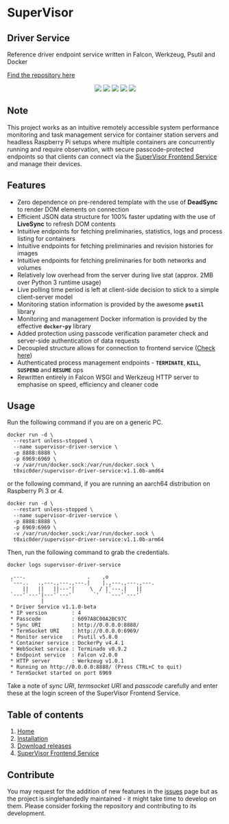 # SuperVisor

## Driver Service

Reference driver endpoint service written in Falcon, Werkzeug, Psutil and Docker

[Find the repository here](https://hub.docker.com/r/t0xic0der/supervisor-driver-service)

<p align="center">
    <img src="https://img.shields.io/github/issues/t0xic0der/supervisor-driver-service?style=flat-square&logo=appveyor&color=teal">
    <img src="https://img.shields.io/github/forks/t0xic0der/supervisor-driver-service?style=flat-square&logo=appveyor&color=teal">
    <img src="https://img.shields.io/github/stars/t0xic0der/supervisor-driver-service?style=flat-square&logo=appveyor&color=teal">
    <img src="https://img.shields.io/github/license/t0xic0der/supervisor-driver-service?style=flat-square&logo=appveyor&color=teal">
    <img src="https://img.shields.io/github/watchers/t0xic0der/supervisor-driver-service?style=flat-square&color=teal&logo=appveyor">
</p>

## Note
This project works as an intuitive remotely accessible system performance monitoring and task management service for 
container station servers and headless Raspberry Pi setups where multiple containers are concurrently running and 
require observation, with secure passcode-protected endpoints so that clients can connect via the [SuperVisor Frontend 
Service](https://github.com/t0xic0der/supervisor-frontend-service/) and manage their devices.

## Features
- Zero dependence on pre-rendered template with the use of **DeadSync** to render DOM elements on connection
- Efficient JSON data structure for 100% faster updating with the use of **LiveSync** to refresh DOM contents
- Intuitive endpoints for fetching preliminaries, statistics, logs and process listing for containers
- Intuitive endpoints for fetching preliminaries and revision histories for images
- Intuitive endpoints for fetching preliminaries for both networks and volumes
- Relatively low overhead from the server during live stat (approx. 2MB over Python 3 runtime usage)
- Live polling time period is left at client-side decision to stick to a simple client-server model
- Monitoring station information is provided by the awesome **`psutil`** library
- Monitoring and management Docker information is provided by the effective **`docker-py`** library
- Added protection using passcode verification parameter check and server-side authentication of data requests
- Decoupled structure allows for connection to frontend service ([Check here](https://github.com/t0xic0der/supervisor-frontend-service))
- Authenticated process management endpoints - **`TERMINATE`**, **`KILL`**, **`SUSPEND`** and **`RESUME`** ops
- Rewritten entirely in Falcon WSGI and Werkzeug HTTP server to emphasise on speed, efficiency and cleaner code

## Usage

Run the following command if you are on a generic PC.

```
docker run -d \
  --restart unless-stopped \
  --name supervisor-driver-service \
  -p 8888:8888 \
  -p 6969:6969 \
  -v /var/run/docker.sock:/var/run/docker.sock \
  t0xic0der/supervisor-driver-service:v1.1.0b-amd64
```

or the following command, if you are running an aarch64 distribution on Raspberry Pi 3 or 4.

```
docker run -d \
  --restart unless-stopped \
  --name supervisor-driver-service \
  -p 8888:8888 \
  -p 6969:6969 \
  -v /var/run/docker.sock:/var/run/docker.sock \
  t0xic0der/supervisor-driver-service:v1.1.0b-arm64
```

Then, run the following command to grab the credentials.

```
docker logs supervisor-driver-service
```

```
 ,---.                    .    ,o               
 `---..   .,---.,---.,---.|    |.,---.,---.,---.
     ||   ||   ||---'|     \  / |`---.|   ||    
 `---'`---'|---'`---'`      `'  ``---'`---'`    
           |
 * Driver Service v1.1.0-beta
 * IP version        : 4
 * Passcode          : 6097A8C00A2BC97C
 * Sync URI          : http://0.0.0.0:8888/
 * TermSocket URI    : http://0.0.0.0:6969/
 * Monitor service   : Psutil v5.8.0
 * Container service : DockerPy v4.4.1
 * WebSocket service : Terminado v0.9.2
 * Endpoint service  : Falcon v2.0.0
 * HTTP server       : Werkzeug v1.0.1
 * Running on http://0.0.0.0:8888/ (Press CTRL+C to quit)
 * TermSocket started on port 6969
```

Take a note of _sync URI_, _termsocket URI_ and _passcode_ carefully and enter these at the login screen of the SuperVisor Frontend Service.

## Table of contents
1. [Home](https://github.com/t0xic0der/supervisor-driver-service/wiki)
2. [Installation](https://github.com/t0xic0der/supervisor-driver-service/wiki/Installation)
3. [Download releases](https://github.com/t0xic0der/supervisor-driver-service/releases)
4. [SuperVisor Frontend Service](https://github.com/t0xic0der/supervisor-frontend-service)

## Contribute
You may request for the addition of new features in the [issues](https://github.com/t0xic0der/supervisor-driver-service/issues) page but as the project is singlehandedly maintained - it might take time to develop on them. Please consider forking the repository and contributing to its development.